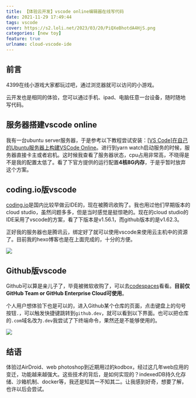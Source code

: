 ```yaml
---
title: 【体验云开发】vscode online编辑器在线写代码
date: 2021-11-29 17:49:44
tags: vscode
cover: https://s2.loli.net/2023/03/20/PiQXeBhotdA4HjS.png
categories: [new toy]
feature: true
urlname: cloud-vscode-ide
---
```


## 前言
4399在线小游戏大家都玩过吧，通过浏览器就可以访问的小游戏。

云开发也是相同的体验，您可以通过手机、ipad、电脑任意一台设备，随时随地写代码。


## 服务器搭建vscode online
我有一台ubuntu server服务器，于是参考以下教程尝试安装：[[VS Code]在自己的Ubuntu服务器上构建VSCode Online](https://www.cnblogs.com/lee-li/p/12041546.html)。进行到yarn watch启动服务的时候，服务器直接卡主或者宕机。这时候我查看了服务器状态，cpu占用非常高，不晓得是不是我的配置太低了。看了下官方提供的运行配置**4核8G内存**，于是乎暂时放弃这个方案。


## coding.io版vscode
[coding.io](coding.io)是国内比较早做云IDE的，现在被腾讯收购了。我也用过他们早期版本的cloud studio，虽然问题多多，但是当时感觉是挺惊艳的。现在的cloud studio的IDE采用了vscode的方案，看了下版本是v1.56.1，而github版本的是v1.62.3。

正好我的服务器也是腾讯云，绑定好了就可以使用vscode来使用云主机中的资源了。目前我的hexo博客也是在上面完成的，十分的方便。

![](https://s2.loli.net/2023/03/20/PiQXeBhotdA4HjS.png)


## Github版vscode
Github可以算是亲儿子了，毕竟被微软收购了，可以去[codespaces](https://github.com/features/codespaces)看看。**目前仅GitHub Team or GitHub Enterprise Cloud可使用**。

个人用户想体验下也是可以的，进入Github某个仓库的页面，点击键盘上的句号按钮```.```，可以触发快捷键跳转到```github.dev```，就可以看到以下界面。也可以把仓库的```.com```域名改为```.dev```我尝试了下终端命令，果然还是不能够使用的。

![](https://s2.loli.net/2023/03/20/xjAgr9wZ5EQLGzh.png)


## 结语
体验过AirDroid、web photoshop到近期用过的kodbox，经过这几年web应用的变迁，功能越来越强大。这些技术的背后，是如何实现的？indexedDB持久化存储、沙箱机制、docker等，我还是知其一不知其二。让我感到好奇，想要了解，也许以后会尝试。